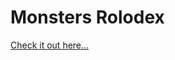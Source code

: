 # Monsters Rolodex

<a href="https://monsters-rolodex-mu.vercel.app/" target="_blank">Check it out here...</a>
